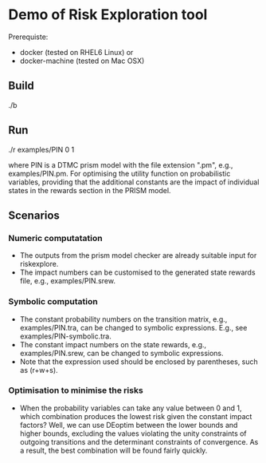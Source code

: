 # Demo of Risk Exploration tool
Prerequiste: 
 * docker (tested on RHEL6 Linux) or 
 * docker-machine (tested on Mac OSX)

## Build

./b

## Run

./r examples/PIN 0 1

where PIN is a DTMC prism model with the file extension ".pm", e.g., examples/PIN.pm. For optimising the utility function on probabilistic variables, providing that the additional constants are the impact of individual states in the rewards section in the PRISM model. 

## Scenarios
### Numeric computatation 
* The outputs from the prism model checker are already suitable input for riskexplore. 
* The impact numbers can be customised to the generated state rewards file, e.g., examples/PIN.srew. 

### Symbolic computation
* The constant probability numbers on the transition matrix, e.g., examples/PIN.tra, can be changed to symbolic expressions. 
E.g., see examples/PIN-symbolic.tra. 
* The constant impact numbers on the state rewards, e.g., examples/PIN.srew, can be changed to symbolic expressions. 
* Note that the expression used should be enclosed by parentheses, such as (r+w+s). 

### Optimisation to minimise the risks
* When the probability variables can take any value between 0 and 1, which combination produces the lowest risk given the constant impact factors? Well, we can use DEoptim between the lower bounds and higher bounds, excluding the values violating the unity constraints of outgoing transitions and the determinant constraints of convergence. As a result, the best combination will be found fairly quickly. 
